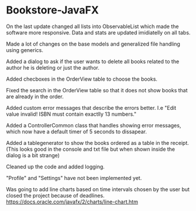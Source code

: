 # Bookstore-JavaFX

On the last update changed all lists into ObservableList which made the software more responsive. Data and stats are updated imidiatelly on all tabs.

Made a lot of changes on the base models and generalized file handling using generics.

Added a dialog to ask if the user wants to delete all books related to the author he is deleting or just the author.

Added checboxes in the OrderView table to choose the books.

Fixed the search in the OrderView table so that it does not show books that are already in the order.

Added custom error messages that describe the errors better. I.e "Edit value invalid! ISBN must contain exactlly 13 numbers."

Added a ControllerCommon class that handles showing error messages, which now have a default timer of 5 seconds to dissapear.

Added a tablegenerator to show the books ordered as a table in the receipt. (This looks good in the console and txt file but when shown inside the dialog is a bit strange)

Cleaned up the code and added logging.

"Profile" and "Settings" have not been implemented yet. 

Was going to add line charts based on time intervals chosen by the user but closed the project because of deadlines.
https://docs.oracle.com/javafx/2/charts/line-chart.htm
